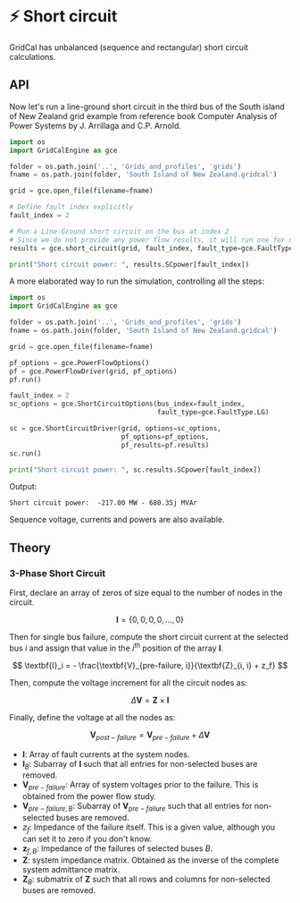# ⚡ Short circuit


GridCal has unbalanced (sequence and rectangular) short circuit calculations.

## API

 Now let's run a line-ground short circuit in the third bus of
the South island of New Zealand grid example from reference book
Computer Analysis of Power Systems by J. Arrillaga and C.P. Arnold.

```python
import os
import GridCalEngine as gce

folder = os.path.join('..', 'Grids_and_profiles', 'grids')
fname = os.path.join(folder, 'South Island of New Zealand.gridcal')

grid = gce.open_file(filename=fname)

# Define fault index explicitly
fault_index = 2

# Run a Line-Ground short circuit on the bus at index 2
# Since we do not provide any power flow results, it will run one for us
results = gce.short_circuit(grid, fault_index, fault_type=gce.FaultType.LG)

print("Short circuit power: ", results.SCpower[fault_index])
```

A more elaborated way to run the simulation, controlling all the steps:

```python
import os
import GridCalEngine as gce

folder = os.path.join('..', 'Grids_and_profiles', 'grids')
fname = os.path.join(folder, 'South Island of New Zealand.gridcal')

grid = gce.open_file(filename=fname)

pf_options = gce.PowerFlowOptions()
pf = gce.PowerFlowDriver(grid, pf_options)
pf.run()

fault_index = 2
sc_options = gce.ShortCircuitOptions(bus_index=fault_index,
                                     fault_type=gce.FaultType.LG)

sc = gce.ShortCircuitDriver(grid, options=sc_options,
                            pf_options=pf_options,
                            pf_results=pf.results)
sc.run()

print("Short circuit power: ", sc.results.SCpower[fault_index])
```

Output:

```text
Short circuit power:  -217.00 MW - 680.35j MVAr
```

Sequence voltage, currents and powers are also available.

## Theory


### 3-Phase Short Circuit

First, declare an array of zeros of size equal to the number of nodes in the
circuit.

$$
    \textbf{I} = \{0, 0, 0, 0, ..., 0\}
$$

Then for single bus failure, compute the short circuit current at the selected bus $i$ and assign
that value in the $i^{th}$ position of the array $\textbf{I}$.

$$
    \textbf{I}_i = - \frac{\textbf{V}_{pre-failure, i}}{\textbf{Z}_{i, i} + z_f}
$$

Then, compute the voltage increment for all the circuit nodes as:

$$
    \Delta \textbf{V} = \textbf{Z} \times \textbf{I}
$$

Finally, define the voltage at all the nodes as:

$$
    \textbf{V}_{post-failure} = \textbf{V}_{pre-failure} + \Delta \textbf{V}
$$


- $\textbf{I}$: Array of fault currents at the system nodes.
- $\textbf{I}_B$: Subarray of $\textbf{I}$ such that all entries for non-selected buses are removed.
- $\textbf{V}_{pre-failure}$: Array of system voltages prior to the failure. This is obtained from the power flow study.
- $\textbf{V}_{pre-failure, B}$: Subarray of $\textbf{V}_{pre-failure}$ such that all entries for non-selected buses are removed.
- $z_f$: Impedance of the failure itself. This is a given value, although you can set it to zero if you don't know.
- $\textbf{z}_{f, B}$: Impedance of the failures of selected buses $B$.
- $\textbf{Z}$: system impedance matrix. Obtained as the inverse of the complete system admittance matrix.
- $\textbf{Z}_B$: submatrix of $\textbf{Z}$ such that all rows and columns for non-selected buses are removed.
